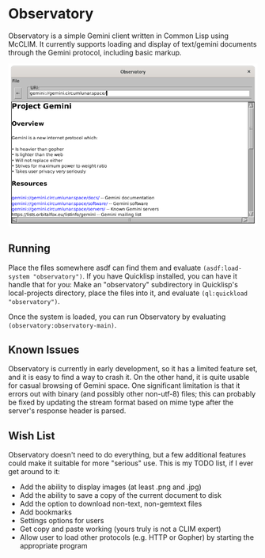# Observatory

Observatory is a simple Gemini client written in Common Lisp using McCLIM. It currently supports loading and display of text/gemini documents through the Gemini protocol, including basic markup.

![Screenshot of Observatory](screenshot.png)

## Running

Place the files somewhere asdf can find them and evaluate `(asdf:load-system "observatory")`. If you have Quicklisp installed, you can have it handle that for you: Make an "observatory" subdirectory in Quicklisp's local-projects directory, place the files into it, and evaluate `(ql:quickload "observatory")`.

Once the system is loaded, you can run Observatory by evaluating `(observatory:observatory-main)`.

## Known Issues

Observatory is currently in early development, so it has a limited feature set, and it is easy to find a way to crash it.  On the other hand, it is quite usable for casual browsing of Gemini space.  One significant limitation is that it errors out with binary (and possibly other non-utf-8) files; this can probably be fixed by updating the stream format based on mime type after the server's response header is parsed.

## Wish List

Observatory doesn't need to do everything, but a few additional features could make it suitable for more "serious" use.  This is my TODO list, if I ever get around to it:

* Add the ability to display images (at least .png and .jpg)
* Add the ability to save a copy of the current document to disk
* Add the option to download non-text, non-gemtext files
* Add bookmarks
* Settings options for users
* Get copy and paste working (yours truly is not a CLIM expert)
* Allow user to load other protocols (e.g. HTTP or Gopher) by starting the appropriate program
